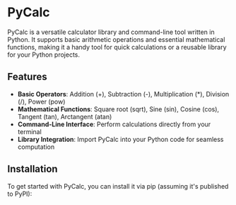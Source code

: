 # PyCalc

PyCalc is a versatile calculator library and command-line tool written in Python. It supports basic arithmetic operations and essential mathematical functions, making it a handy tool for quick calculations or a reusable library for your Python projects.

## Features

- **Basic Operators**: Addition (+), Subtraction (-), Multiplication (*), Division (/), Power (pow)
- **Mathematical Functions**: Square root (sqrt), Sine (sin), Cosine (cos), Tangent (tan), Arctangent (atan)
- **Command-Line Interface**: Perform calculations directly from your terminal
- **Library Integration**: Import PyCalc into your Python code for seamless computation

## Installation

To get started with PyCalc, you can install it via pip (assuming it's published to PyPI):

